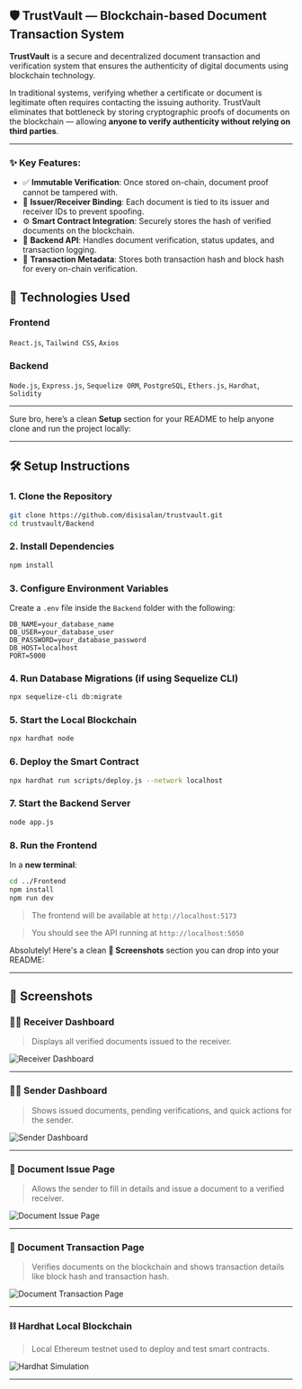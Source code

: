 

## 🛡️ TrustVault — Blockchain-based Document Transaction System

**TrustVault** is a secure and decentralized document transaction and verification system that ensures the authenticity of digital documents using blockchain technology.

In traditional systems, verifying whether a certificate or document is legitimate often requires contacting the issuing authority. TrustVault eliminates that bottleneck by storing cryptographic proofs of documents on the blockchain — allowing **anyone to verify authenticity without relying on third parties**.

---

### ✨ Key Features:
- ✅ **Immutable Verification**: Once stored on-chain, document proof cannot be tampered with.
- 🔐 **Issuer/Receiver Binding**: Each document is tied to its issuer and receiver IDs to prevent spoofing.
- ⚙️ **Smart Contract Integration**: Securely stores the hash of verified documents on the blockchain.
- 📄 **Backend API**: Handles document verification, status updates, and transaction logging.
- 🔗 **Transaction Metadata**: Stores both transaction hash and block hash for every on-chain verification.



## 🧰 Technologies Used

### Frontend  
`React.js`, `Tailwind CSS`, `Axios`  

### Backend  
`Node.js`, `Express.js`, `Sequelize ORM`, `PostgreSQL`, `Ethers.js`, `Hardhat`, `Solidity`  

---
Sure bro, here’s a clean **Setup** section for your README to help anyone clone and run the project locally:

---

## 🛠️ Setup Instructions

### 1. Clone the Repository
```bash
git clone https://github.com/disisalan/trustvault.git
cd trustvault/Backend
```

### 2. Install Dependencies
```bash
npm install
```

### 3. Configure Environment Variables  
Create a `.env` file inside the `Backend` folder with the following:
```
DB_NAME=your_database_name
DB_USER=your_database_user
DB_PASSWORD=your_database_password
DB_HOST=localhost
PORT=5000
```

### 4. Run Database Migrations (if using Sequelize CLI)
```bash
npx sequelize-cli db:migrate
```

### 5. Start the Local Blockchain
```bash
npx hardhat node
```

### 6. Deploy the Smart Contract
```bash
npx hardhat run scripts/deploy.js --network localhost
```

### 7. Start the Backend Server
```bash
node app.js
```


### 8. Run the Frontend

In a **new terminal**:

```bash
cd ../Frontend
npm install
npm run dev
```

> The frontend will be available at `http://localhost:5173` 

> You should see the API running at `http://localhost:5050`

Absolutely! Here's a clean **📸 Screenshots** section you can drop into your README:

---

## 📸 Screenshots

### 🧑‍🎓 Receiver Dashboard  
> Displays all verified documents issued to the receiver.

![Receiver Dashboard](/Screenshots/1.png)

---

### 🧑‍🏫 Sender Dashboard  
> Shows issued documents, pending verifications, and quick actions for the sender.

![Sender Dashboard](/Screenshots/2.png)

---

### 📝 Document Issue Page  
> Allows the sender to fill in details and issue a document to a verified receiver.

![Document Issue Page](/Screenshots/3.png)

---

### 🔁 Document Transaction Page  
> Verifies documents on the blockchain and shows transaction details like block hash and transaction hash.

![Document Transaction Page](/Screenshots/4.png)

---

### ⛓️ Hardhat Local Blockchain  
> Local Ethereum testnet used to deploy and test smart contracts.

![Hardhat Simulation](/Screenshots/5.png)

---

